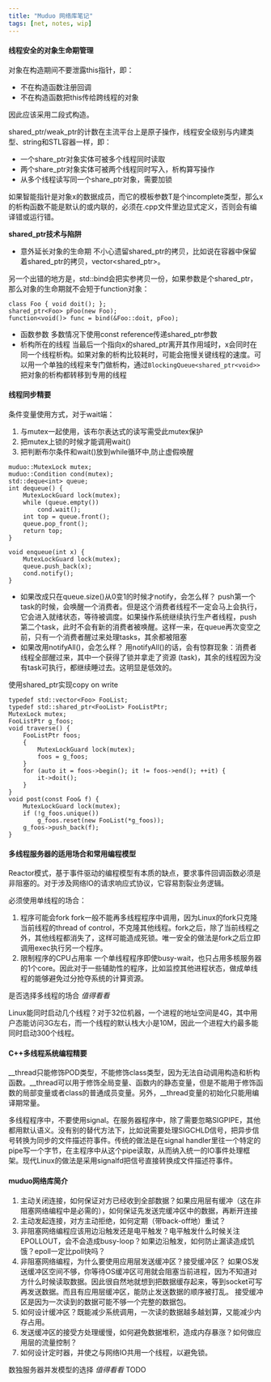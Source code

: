 ```yaml
---
title: "Muduo 网络库笔记"
tags: [net, notes, wip]
---
```



<!--more-->
#### 线程安全的对象生命期管理
对象在构造期间不要泄露this指针，即：

* 不在构造函数注册回调
* 不在构造函数把this传给跨线程的对象

因此应该采用二段式构造。

shared_ptr/weak_ptr的计数在主流平台上是原子操作，线程安全级别与内建类型、string和STL容器一样，即：

* 一个share_ptr对象实体可被多个线程同时读取
* 两个share_ptr对象实体可被两个线程同时写入，析构算写操作
* 从多个线程读写同一个share_ptr对象，需要加锁

如果智能指针是对象x的数据成员，而它的模板参数T是个incomplete类型，那么x的析构函数不能是默认的或内联的，必须在.cpp文件里边显式定义，否则会有编译错或运行错。

**shared_ptr技术与陷阱**

* 意外延长对象的生命期
不小心遗留shared_ptr的拷贝，比如说在容器中保留着shared_ptr的拷贝，vector<shared_ptr<void>>。

另一个出错的地方是，std::bind会把实参拷贝一份，如果参数是个shared_ptr，那么对象的生命期就不会短于function对象：
```
class Foo { void doit(); };
shared_ptr<Foo> pFoo(new Foo);
function<void()> func = bind(&Foo::doit, pFoo);
```
* 函数参数
多数情况下使用const reference传递shared_ptr参数
* 析构所在的线程
当最后一个指向x的shared_ptr离开其作用域时，x会同时在同一个线程析构。如果对象的析构比较耗时，可能会拖慢关键线程的速度。可以用一个单独的线程来专门做析构，通过`BlockingQueue<shared_ptr<void>>`把对象的析构都转移到专用的线程

#### 线程同步精要
条件变量使用方式，对于wait端：

1. 与mutex一起使用，该布尔表达式的读写需受此mutex保护
2. 把mutex上锁的时候才能调用wait()
3. 把判断布尔条件和wait()放到while循环中,防止虚假唤醒

```
muduo::MutexLock mutex;
muduo::Condition cond(mutex);
std::deque<int> queue;
int dequeue() {
    MutexLockGuard lock(mutex);
    while (queue.empty()) 
        cond.wait();
    int top = queue.front();
    queue.pop_front();
    return top;
}

void enqueue(int x) {
    MutexLockGuard lock(mutex);
    queue.push_back(x);
    cond.notify();
}
```
* 如果改成只在queue.size()从0变1的时候才notify，会怎么样？
push第一个task的时候，会唤醒一个消费者。但是这个消费者线程不一定会马上会执行，它会进入就绪状态，等待被调度。如果操作系统继续执行生产者线程，push第二个task，此时不会有新的消费者被唤醒。这样一来，在queue再次变空之前，只有一个消费者醒过来处理tasks，其余都被阻塞
* 如果改用notifyAll()，会怎么样？
用notifyAll()的话，会有惊群现象：消费者线程全部醒过来，其中一个获得了锁并拿走了资源 (task)，其余的线程因为没有task可执行，都继续睡过去。这明显是低效的。

使用shared_ptr实现copy on write
```
typedef std::vector<Foo> FooList;
typedef std::shared_ptr<FooList> FooListPtr;
MutexLock mutex;
FooListPtr g_foos;
void traverse() {
    FooListPtr foos;
    {
        MutexLockGuard lock(mutex);
        foos = g_foos;
    }
    for (auto it = foos->begin(); it != foos->end(); ++it) {
        it->doit();
    }
}
void post(const Foo& f) {
    MutexLockGuard lock(mutex);
    if (!g_foos.unique()) 
        g_foos.reset(new FooList(*g_foos));
    g_foos->push_back(f);
}
```
#### 多线程服务器的适用场合和常用编程模型
Reactor模式，基于事件驱动的编程模型有本质的缺点，要求事件回调函数必须是非阻塞的。对于涉及网络IO的请求响应式协议，它容易割裂业务逻辑。

必须使用单线程的场合：
1. 程序可能会fork
fork一般不能再多线程程序中调用，因为Linux的fork只克隆当前线程的thread of control，不克隆其他线程。fork之后，除了当前线程之外，其他线程都消失了，这样可能造成死锁。唯一安全的做法是fork之后立即调用exec执行另一个程序。
2. 限制程序的CPU占用率
一个单线程程序即使busy-wait，也只占用多核服务器的1个core。因此对于一些辅助性的程序，比如监控其他进程状态，做成单线程的能够避免过分抢夺系统的计算资源。

是否选择多线程的场合 *值得看看*

Linux能同时启动几个线程？对于32位机器，一个进程的地址空间是4G，其中用户态能访问3G左右，而一个线程的默认栈大小是10M，因此一个进程大约最多能同时启动300个线程。

#### C++多线程系统编程精要
__thread只能修饰POD类型，不能修饰class类型，因为无法自动调用构造和析构函数。__thread可以用于修饰全局变量、函数内的静态变量，但是不能用于修饰函数的局部变量或者class的普通成员变量。另外，__thread变量的初始化只能用编译期常量。

多线程程序中，不要使用signal。在服务器程序中，除了需要忽略SIGPIPE，其他都用默认语义。没有别的替代方法下，比如说需要处理SIGCHLD信号，把异步信号转换为同步的文件描述符事件。传统的做法是在signal handler里往一个特定的pipe写一个字节，在主程序中从这个pipe读取，从而纳入统一的IO事件处理框架。现代Linux的做法是采用signalfd把信号直接转换成文件描述符事件。

#### muduo网络库简介
1. 主动关闭连接，如何保证对方已经收到全部数据？如果应用层有缓冲（这在非阻塞网络编程中是必需的），如何保证先发送完缓冲区中的数据，再断开连接
2. 主动发起连接，对方主动拒绝，如何定期（带back-off地）重试？
3. 非阻塞网络编程应该用边沿触发还是电平触发？电平触发什么时候关注EPOLLOUT，会不会造成busy-loop？如果边沿触发，如何防止漏读造成饥饿？epoll一定比poll快吗？
4. 非阻塞网络编程，为什么要使用应用层发送缓冲区？接受缓冲区？
如果OS发送缓冲区空间不够，你等待OS缓冲区可用就会阻塞当前进程，因为不知道对方什么时候读取数据。因此很自然地就想到把数据缓存起来，等到socket可写再发送数据。而且有应用层缓冲区，能防止发送数据的顺序被打乱。
接受缓冲区是因为一次读到的数据可能不够一个完整的数据包。
5. 如何设计缓冲区？既能减少系统调用，一次读的数据越多越划算，又能减少内存占用。
6. 发送缓冲区的接受方处理缓慢，如何避免数据堆积，造成内存暴涨？如何做应用层的流量控制？
7. 如何设计定时器，并使之与网络IO共用一个线程，以避免锁。

数独服务器并发模型的选择 *值得看看* TODO